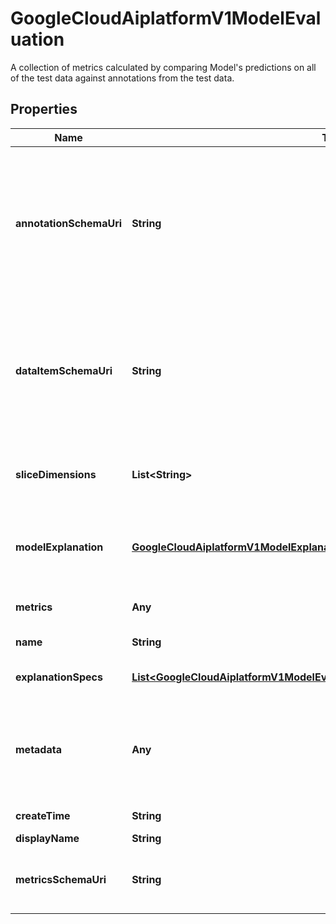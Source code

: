 

# GoogleCloudAiplatformV1ModelEvaluation

A collection of metrics calculated by comparing Model's predictions on all of the test data against annotations from the test data.

## Properties

| Name | Type | Description | Notes |
|------------ | ------------- | ------------- | -------------|
|**annotationSchemaUri** | **String** | Points to a YAML file stored on Google Cloud Storage describing EvaluatedDataItemView.predictions, EvaluatedDataItemView.ground_truths, EvaluatedAnnotation.predictions, and EvaluatedAnnotation.ground_truths. The schema is defined as an OpenAPI 3.0.2 [Schema Object](https://github.com/OAI/OpenAPI-Specification/blob/main/versions/3.0.2.md#schemaObject). This field is not populated if there are neither EvaluatedDataItemViews nor EvaluatedAnnotations under this ModelEvaluation. |  [optional] |
|**dataItemSchemaUri** | **String** | Points to a YAML file stored on Google Cloud Storage describing EvaluatedDataItemView.data_item_payload and EvaluatedAnnotation.data_item_payload. The schema is defined as an OpenAPI 3.0.2 [Schema Object](https://github.com/OAI/OpenAPI-Specification/blob/main/versions/3.0.2.md#schemaObject). This field is not populated if there are neither EvaluatedDataItemViews nor EvaluatedAnnotations under this ModelEvaluation. |  [optional] |
|**sliceDimensions** | **List&lt;String&gt;** | All possible dimensions of ModelEvaluationSlices. The dimensions can be used as the filter of the ModelService.ListModelEvaluationSlices request, in the form of &#x60;slice.dimension &#x3D; &#x60;. |  [optional] |
|**modelExplanation** | [**GoogleCloudAiplatformV1ModelExplanation**](GoogleCloudAiplatformV1ModelExplanation.md) | Aggregated explanation metrics for the Model&#39;s prediction output over the data this ModelEvaluation uses. This field is populated only if the Model is evaluated with explanations, and only for AutoML tabular Models.  |  [optional] |
|**metrics** | **Any** | Evaluation metrics of the Model. The schema of the metrics is stored in metrics_schema_uri |  [optional] |
|**name** | **String** | Output only. The resource name of the ModelEvaluation. |  [optional] [readonly] |
|**explanationSpecs** | [**List&lt;GoogleCloudAiplatformV1ModelEvaluationModelEvaluationExplanationSpec&gt;**](GoogleCloudAiplatformV1ModelEvaluationModelEvaluationExplanationSpec.md) | Describes the values of ExplanationSpec that are used for explaining the predicted values on the evaluated data. |  [optional] |
|**metadata** | **Any** | The metadata of the ModelEvaluation. For the ModelEvaluation uploaded from Managed Pipeline, metadata contains a structured value with keys of \&quot;pipeline_job_id\&quot;, \&quot;evaluation_dataset_type\&quot;, \&quot;evaluation_dataset_path\&quot;, \&quot;row_based_metrics_path\&quot;. |  [optional] |
|**createTime** | **String** | Output only. Timestamp when this ModelEvaluation was created. |  [optional] [readonly] |
|**displayName** | **String** | The display name of the ModelEvaluation. |  [optional] |
|**metricsSchemaUri** | **String** | Points to a YAML file stored on Google Cloud Storage describing the metrics of this ModelEvaluation. The schema is defined as an OpenAPI 3.0.2 [Schema Object](https://github.com/OAI/OpenAPI-Specification/blob/main/versions/3.0.2.md#schemaObject). |  [optional] |



